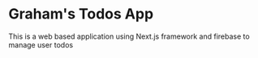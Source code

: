 # Graham's Todos App

This is a web based application using Next.js framework and firebase to manage user todos